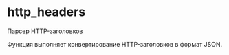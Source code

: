 # http_headers
Парсер HTTP-заголовков 

Функция выполняет конвертирование HTTP-заголовков в формат JSON.
